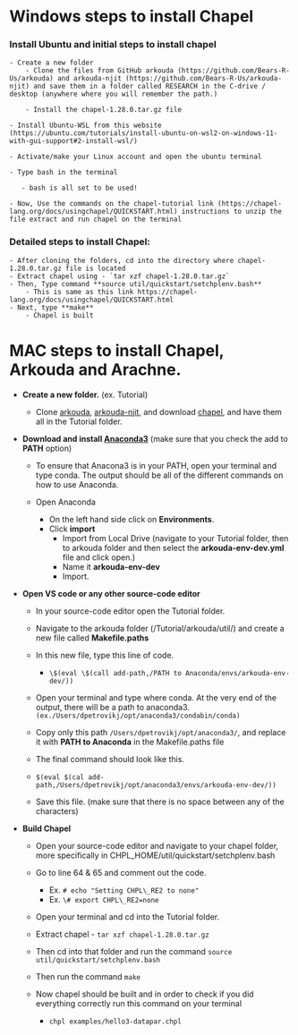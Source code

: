 # Windows steps to install Chapel

### Install Ubuntu and initial steps to install chapel 
    
    - Create a new folder  
        - Clone the files from GitHub arkouda (https://github.com/Bears-R-Us/arkouda) and arkouda-njit (https://github.com/Bears-R-Us/arkouda-njit) and save them in a folder called RESEARCH in the C-drive / desktop (anywhere where you will remember the path.) 
        
        - Install the chapel-1.28.0.tar.gz file 

    - Install Ubuntu-WSL from this website (https://ubuntu.com/tutorials/install-ubuntu-on-wsl2-on-windows-11-with-gui-support#2-install-wsl/)

    - Activate/make your Linux account and open the ubuntu terminal 

    - Type bash in the terminal 

       - bash is all set to be used! 

    - Now, Use the commands on the chapel-tutorial link (https://chapel-lang.org/docs/usingchapel/QUICKSTART.html) instructions to unzip the file extract and run chapel on the terminal

### Detailed steps to install Chapel: 

    - After cloning the folders, cd into the directory where chapel-1.28.0.tar.gz file is located 
    - Extract chapel using - `tar xzf chapel-1.28.0.tar.gz` 
    - Then, Type command **source util/quickstart/setchplenv.bash**
        - This is same as this link https://chapel-lang.org/docs/usingchapel/QUICKSTART.html 
    - Next, type **make**  
        - Chapel is built




# MAC steps to install Chapel, Arkouda and Arachne.

-   **Create a new folder.** (ex. Tutorial)
    -   Clone [arkouda](https://github.com/Bears-R-Us/arkouda), [arkouda-njit](https://github.com/Bears-R-Us/arkouda-njit), and download [chapel](https://github.com/chapel-lang/chapel/releases/download/1.28.0/chapel-1.28.0.tar.gz), and have them all in the Tutorial folder.

-   **Download and install [Anaconda3](https://www.anaconda.com/products/distribution)** (make sure that you check the add to **PATH** option)
    -   To ensure that Anacona3 is in your PATH, open your terminal and type conda. The output should be all of the different commands on how to use Anaconda.

    -   Open Anaconda

        -   On the left hand side click on **Environments**.
        -   Click **import**
            -   Import from Local Drive (navigate to your Tutorial
                folder, then to arkouda folder and then select the
                **arkouda-env-dev.yml** file and click open.)
            -   Name it **arkouda-env-dev**
            -   Import.
-   **Open VS code or any other source-code editor**
    -   In your source-code editor open the Tutorial folder.
    -   Navigate to the arkouda folder (/Tutorial/arkouda/util/) and create a new file called **Makefile.paths**
    -   In this new file, type this line of code.
        -   ```\$(eval \$(call add-path,/PATH to Anaconda/envs/arkouda-env-dev/))```

    - Open your terminal and type where conda. At the very end of the output, there will be a path to anaconda3. ```(ex./Users/dpetrovikj/opt/anaconda3/condabin/conda)```
    - Copy only this path ```/Users/dpetrovikj/opt/anaconda3/```, and replace it with **PATH to Anaconda** in the Makefile.paths file

    - The final command should look like this.

    - ```$(eval $(cal add-path,/Users/dpetrovikj/opt/anaconda3/envs/arkouda-env-dev/))```
                
    - Save this file. (make sure that there is no space between any of the characters)

-   **Build Chapel**
    -   Open your source-code editor and navigate to your chapel folder, more specifically in CHPL\_HOME/util/quickstart/setchplenv.bash
    
    -   Go to line 64 & 65 and comment out the code.
        -   Ex. ```# echo "Setting CHPL\_RE2 to none"```
        -   Ex. ```\# export CHPL\_RE2=none```
    -   Open your terminal and cd into the Tutorial folder.
    -   Extract chapel - ```tar xzf chapel-1.28.0.tar.gz```
    -   Then cd into that folder and run the command ```source util/quickstart/setchplenv.bash```
    -   Then run the command ```make```
    -   Now chapel should be built and in order to check if you did everything correctly run this command on your terminal
        -   ```chpl examples/hello3-datapar.chpl```
